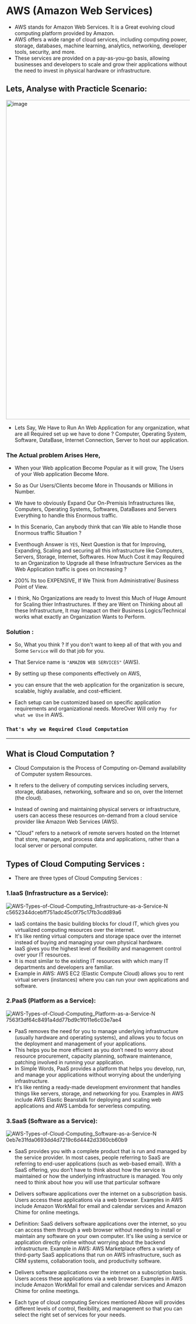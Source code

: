 # AWS (Amazon Web Services)
* AWS stands for Amazon Web Services. It is a Great evolving cloud computing platform provided by Amazon. 
* AWS offers a wide range of cloud services, including computing power, storage, databases, machine learning, analytics, networking, developer tools, security, and more. 
* These services are provided on a pay-as-you-go basis, allowing businesses and developers to scale and grow their applications without the need to invest in physical hardware or infrastructure.

## Lets, Analyse with Practicle Scenario:
<img width="873" alt="image" src="https://github.com/user-attachments/assets/77fe5875-386b-4446-a179-6856b544fee8">

* Lets Say, We Have to Run An Web Application for any organization, what are all Required set up we have to done ?
Computer, Operating System, Software, DataBase, Internet Connection, 
Server to host our application. 

### The Actual problem Arises Here,
* When your Web application Become Popular as it will grow, The Users of your Web application Become More.
* So as Our Users/Clients become More in Thousands or Millions in Number.
* We have to obviously Expand Our On-Premisis Infrastructures like, Computers, Operating Systems, Softwares, DataBases and Servers Everything to handle this Enormous traffic.
* In this Scenario, Can anybody think that can We able to Handle those Enormous traffic Situation ?
* Eventhough Answer is ```YES```, Next Question is that for Improving, Expanding, Scaling and securing all this infrastructure like Computers, Servers, Storage, Internet, Softwares. How Much Cost it may Required to an Organization to Upgrade all these Infrastructure Services as the Web Application traffic is goes on Increasing ?
* 200% Its too EXPENSIVE, If We Think from Administrative/ Business Point of View.
  
* I think, No Organizations are ready to Invest this Much of Huge Amount for Scaling thier Infrastructures. If they are Went on Thinking about all these Infrastructure, It may Imapact on their Business Logics/Technical works what exactly an Organization Wants to Perform.

### Solution :
  
* So, What you think ?
If you don't want to keep all of that with you and Some ```Service``` will do that job for you.

* That Service name is ```"AMAZON WEB SERVICES"``` (AWS).

* By setting up these components effectively on AWS,
* you can ensure that the web application for the organization is secure, scalable, highly available, and cost-efficient.
* Each setup can be customized based on specific application requirements and organizational needs. MoreOver Will only ```Pay for what we Use``` in AWS.

### ```That's why we Required Cloud Computation```

-------

## What is Cloud Computation ?
* Cloud Computaion is the Process of Computing on-Demand availability of Computer system Resources.
* It refers to the delivery of computing services including servers, storage, databases, networking, software and so on, over the Internet (the cloud).
* Instead of owning and maintaining physical servers or infrastructure, users can access these resources on-demand from a cloud service provider like Amazon Web Services (AWS).

* "Cloud" refers to a network of remote servers hosted on the Internet that store, manage, and process data and applications, rather than a local server or personal computer.


## Types of Cloud Computing Services :

* There are three types of Cloud Computing Services :
  
### 1.IaaS (Infrastructure as a Service): 

![AWS-Types-of-Cloud-Computing_Infrastructure-as-a-Service-N c5652344dcebff751adc45c0f75c17fb3cdd89a6](https://github.com/user-attachments/assets/53ebb4eb-3029-417f-829f-f6f86ef3e181)


* IaaS contains the basic building blocks for cloud IT, which gives you virtualized computing resources over the internet.
* It's like renting virtual computers and storage space over the internet instead of buying and managing your own physical hardware.
* IaaS gives you the highest level of flexibility and management control over your IT resources.
* It is most similar to the existing IT resources with which many IT departments and developers are familiar.
* Example in AWS: AWS EC2 (Elastic Compute Cloud) allows you to rent virtual servers (instances) where you can run your own applications and software.

  
### 2.PaaS (Platform as a Service):

![AWS-Types-of-Cloud-Computing_Platform-as-a-Service-N 7563f3df64c8491a4dd77bd9c1f011e6c03e7ae4](https://github.com/user-attachments/assets/84abd8f5-2fea-4bd0-ba04-e87420c41cc7)

* PaaS removes the need for you to manage underlying infrastructure (usually hardware and operating systems), and allows you to focus on the deployment and management of your applications.
* This helps you be more efficient as you don’t need to worry about resource procurement, capacity planning, software maintenance, patching involved in running your application.
* In Simple Words, PaaS provides a platform that helps you develop, run, and manage your applications without worrying about the underlying infrastructure.
* It's like renting a ready-made development environment that handles things like servers, storage, and networking for you.
Examples in AWS include AWS Elastic Beanstalk for deploying and scaling web applications and AWS Lambda for serverless computing.

### 3.SaaS (Software as a Service):

![AWS-Types-of-Cloud-Computing_Software-as-a-Service-N 0eb7e31fda0693dd4d7219c6d4442d3360cb60b9](https://github.com/user-attachments/assets/182e3e19-bcfa-497c-901f-e8eddbd76926)
* SaaS provides you with a complete product that is run and managed by the service provider. In most cases, people referring to SaaS are referring to end-user applications (such as web-based email). With a SaaS offering, you don’t have to think about how the service is maintained or how the underlying infrastructure is managed. You only need to think about how you will use that particular software
* Delivers software applications over the internet on a subscription basis. Users access these applications via a web browser.
Examples in AWS include Amazon WorkMail for email and calendar services and Amazon Chime for online meetings.

* Definition: SaaS delivers software applications over the internet, so you can access them through a web browser without needing to install or maintain any software on your own computer. It's like using a service or application directly online without worrying about the backend infrastructure.
Example in AWS: AWS Marketplace offers a variety of third-party SaaS applications that run on AWS infrastructure, such as CRM systems, collaboration tools, and productivity software.

* Delivers software applications over the internet on a subscription basis. Users access these applications via a web browser.
Examples in AWS include Amazon WorkMail for email and calendar services and Amazon Chime for online meetings.






* Each type of cloud computing Services mentioned Above will provides different levels of control, flexibility, and management so that you can select the right set of services for your needs.  

